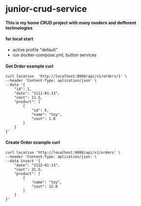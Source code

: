 # junior-crud-service
#### This is my home CRUD project with many modern and defferent technologies



#### for local start 
- active profile "default"
- run docker-compose.yml, button services


#### Get Order example curl 
````
curl location  'http://localhost:8080/api/v1/orders/1' \
--header 'Content-Type: aplication/json' \
--data '{
    "id": 1,
    "date": "2111-01-13",
    "cost": 11.5,
    "product": [
        {
            "id": 5,
            "name": "toy",
            "cost": 1.0
        }
    ]
}'
````
#### Create Order example curl 
````
curl location 'http://localhost:8080/api/v1/orders' \
--header 'Content-Type: aplication/json' \
--data insert '{
    "date": "2122-01-13",
    "cost": 21.5,
    "product": [
        {
            "name": "toy",
            "cost": 12.0
        }
    ]
}'
````
